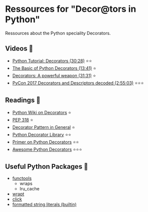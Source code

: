 # Ressources for "Decor@tors in Python"
Ressources about the Python speciality Decorators.

## Videos :movie_camera:
- [Python Tutorial: Decorators (30:28)](https://www.youtube.com/watch?v=FsAPt_9Bf3U&t=7s) :star::star:
- [The Basic of Python Decorators (13:41)](https://www.youtube.com/watch?v=mZ5IwFfqvz8&t=11s) :star:
- [Decorators: A powerful weapon (31:31)](https://www.youtube.com/watch?v=9oyr0mocZTg&t=18s) :star:
- [PyCon 2017 Decorators and Descriptors decoded (2:55:03)](https://www.youtube.com/watch?v=81S01c9zytE&t=3020s) :star::star::star:


## Readings :notebook:
- [Python Wiki on Decorators](https://wiki.python.org/moin/PythonDecorators) :star:
- [PEP 318](https://www.python.org/dev/peps/pep-0318/) :star:
- [Decorator Pattern in General](https://en.wikipedia.org/wiki/Decorator_pattern) :star:
- [Python Decorator Library](https://wiki.python.org/moin/PythonDecoratorLibrary) :star::star:
- [Primer on Python Decorators](https://realpython.com/blog/python/primer-on-python-decorators/) :star::star:
- [Awesome Python Decorators](https://github.com/lord63/awesome-python-decorator) :star::star::star:

## Useful Python Packages :rocket:
- [functools](https://docs.python.org/3/library/functools.html)
  - wraps
  - lru_cache
- [wrapt](https://wrapt.readthedocs.io/en/latest/)
- [click](https://github.com/pallets/click)
- [formatted string literals (builtin)](https://docs.python.org/3/reference/lexical_analysis.html#f-strings)
